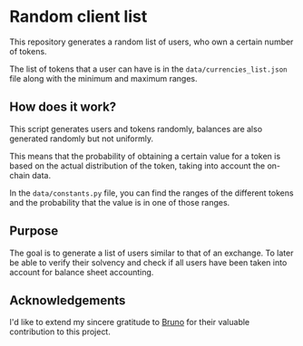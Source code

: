 # Random client list

This repository generates a random list of users, who own a certain number of tokens.

The list of tokens that a user can have is in the ```data/currencies_list.json``` file along with the minimum and maximum ranges.

## How does it work?

This script generates users and tokens randomly, balances are also generated randomly but not uniformly.

This means that the probability of obtaining a certain value for a token is based on the actual distribution of the token, taking into account the on-chain data.

In the ```data/constants.py``` file, you can find the ranges of the different tokens and the probability that the value is in one of those ranges.

## Purpose

The goal is to generate a list of users similar to that of an exchange. To later be able to verify their solvency and check if all users have been taken into account for balance sheet accounting.

## Acknowledgements

I'd like to extend my sincere gratitude to [Bruno](https://github.com/brunodev12) for their valuable contribution to this project.
